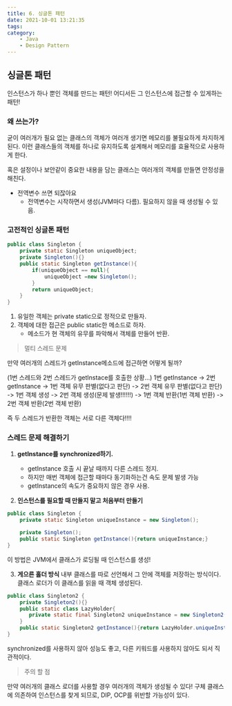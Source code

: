 ```yaml
---
title: 6. 싱글톤 패턴
date: 2021-10-01 13:21:35
tags:
category:
    - Java
    - Design Pattern
---
```

## 싱글톤 패턴
인스턴스가 하나 뿐인 객체를 만드는 패턴!
어디서든 그 인스턴스에 접근할 수 있게하는 패턴!

### 왜 쓰는가?
굳이 여러개가 필요 없는 클래스의 객체가 여러개 생기면 메모리를 불필요하게 차지하게 된다.
이런 클래스들의 객체를 하나로 유지하도록 설계해서 메모리를 효율적으로 사용하게 한다.

혹은 설정이나 보안같이 중요한 내용을 담는 클래스는 여러개의 객체를 만들면 안정성을 해친다.


- 전역변수 쓰면 되잖아요
    - 전역변수는 시작하면서 생성(JVM마다 다름). 필요하지 않을 때 생성될 수 있음.

### 고전적인 싱글톤 패턴
```java
public class Singleton {
    private static Singleton uniqueObject;
    private Singleton(){}
    public static Singleton getInstance(){
        if(uniqueObject == null){
            uniqueObject =new Singleton();
        }
        return uniqueObject;
    }
}
```
1. 유일한 객체는 private static으로 정적으로 만들자.
2. 객체에 대한 접근은 public static한 메소드로 하자.
    - 메소드가 현 객체의 유무를 파악해서 객체를 만들어 반환.


> 멀티 스레드 문제

만약 여러개의 스레드가 getInstance메소드에 접근하면 어떻게 될까?

(1번 스레드와 2번 스레드가 getInstace를 호출한 상황...)
1번 getInstance -> 2번 getInstance -> 
1번 객체 유무 판별(없다고 판단) -> 2번 객체 유무 판별(없다고 판단) ->
1번 객체 생성 -> 2번 객체 생성(문제 발생!!!!!!) ->
1번 객체 반환(1번 객체 반환) -> 2번 객체 반환(2번 객체 반환)

즉 두 스레드가 반환한 객체는 서로 다른 객체다!!!!


### 스레드 문제 해결하기
1. **getInstance를 synchronized하기.**
    - getInstance 호출 시 끝날 때까지 다른 스레드 정지.
    - 하지만 매번 객체에 접근할 때마다 동기화하는건 속도 문제 발생 가능
    - getInstance의 속도가 중요하지 않은 경우 사용.


2. **인스턴스를 필요할 때 만들지 말고 처음부터 만들기**
```java
public class Singleton {
    private static Singleton uniqueInstance = new Singleton();

    private Singleton();
    public static Singleton getInstance(){return uniqueInstance;}
}
```
이 방법은 JVM에서 클래스가 로딩될 때 인스턴스를 생성!


3. **게으른 홀더 방식**
내부 클래스를 따로 선언해서 그 안에 객체를 저장하는 방식이다.
클래스 로더가 이 클래스를 읽을 때 객체 생성된다.
```java
public class Singleton2 {
    private Singleton2(){}
    public static class LazyHolder{
       private static final Singleton2 uniqueInstance = new Singleton2();
    }
    public static Singleton2 getInstance(){return LazyHolder.uniqueInstance;}
}
```
synchronized를 사용하지 않아 성능도 좋고, 다른 키워드를 사용하지 않아도 되서 직관적이다.

> 주의 할 점

만약 여러개의 클래스 로더를 사용할 경우 여러개의 객체가 생성될 수 있다!
구체 클래스에 의존하여 인스턴스를 찾게 되므로, DIP, OCP를 위반할 가능성이 있다.